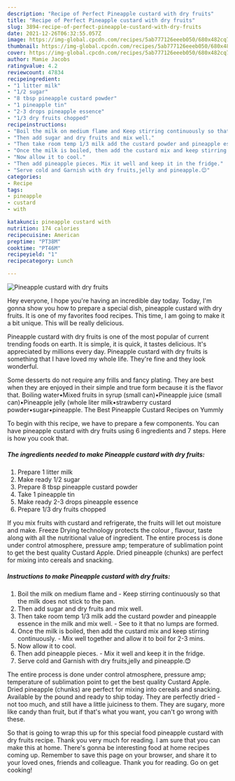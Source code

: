 ```yaml
---
description: "Recipe of Perfect Pineapple custard with dry fruits"
title: "Recipe of Perfect Pineapple custard with dry fruits"
slug: 3894-recipe-of-perfect-pineapple-custard-with-dry-fruits
date: 2021-12-26T06:32:55.057Z
image: https://img-global.cpcdn.com/recipes/5ab777126eeeb050/680x482cq70/pineapple-custard-with-dry-fruits-recipe-main-photo.jpg
thumbnail: https://img-global.cpcdn.com/recipes/5ab777126eeeb050/680x482cq70/pineapple-custard-with-dry-fruits-recipe-main-photo.jpg
cover: https://img-global.cpcdn.com/recipes/5ab777126eeeb050/680x482cq70/pineapple-custard-with-dry-fruits-recipe-main-photo.jpg
author: Mamie Jacobs
ratingvalue: 4.2
reviewcount: 47834
recipeingredient:
- "1 litter milk"
- "1/2 sugar"
- "8 tbsp pineapple custard powder"
- "1 pineapple tin"
- "2-3 drops pineapple essence"
- "1/3 dry fruits chopped"
recipeinstructions:
- "Boil the milk on medium flame and Keep stirring continuously so that the milk does not stick to the pan."
- "Then add sugar and dry fruits and mix well."
- "Then take room temp 1/3 milk add the custard powder and pineapple essence in the milk and mix well. See to it that no lumps are formed."
- "Once the milk is boiled, then add the custard mix and keep stirring continuously. Mix well together and allow it to boil for 2-3 mins."
- "Now allow it to cool."
- "Then add pineapple pieces. Mix it well and keep it in the fridge."
- "Serve cold and Garnish with dry fruits,jelly and pineapple.😊"
categories:
- Recipe
tags:
- pineapple
- custard
- with

katakunci: pineapple custard with 
nutrition: 174 calories
recipecuisine: American
preptime: "PT38M"
cooktime: "PT46M"
recipeyield: "1"
recipecategory: Lunch

---
```



![Pineapple custard with dry fruits](https://img-global.cpcdn.com/recipes/5ab777126eeeb050/680x482cq70/pineapple-custard-with-dry-fruits-recipe-main-photo.jpg)

Hey everyone, I hope you're having an incredible day today. Today, I'm gonna show you how to prepare a special dish, pineapple custard with dry fruits. It is one of my favorites food recipes. This time, I am going to make it a bit unique. This will be really delicious.

Pineapple custard with dry fruits is one of the most popular of current trending foods on earth. It is simple, it is quick, it tastes delicious. It's appreciated by millions every day. Pineapple custard with dry fruits is something that I have loved my whole life. They're fine and they look wonderful.

Some desserts do not require any frills and fancy plating. They are best when they are enjoyed in their simple and true form because it is the flavor that. Boiling water•Mixed fruits in syrup (small can)•Pineapple juice (small can)•Pineapple jelly (whole liter milk•strawberry custard powder•sugar•pineapple. The Best Pineapple Custard Recipes on Yummly


To begin with this recipe, we have to prepare a few components. You can have pineapple custard with dry fruits using 6 ingredients and 7 steps. Here is how you cook that.

<!--inarticleads1-->

##### The ingredients needed to make Pineapple custard with dry fruits:

1. Prepare 1 litter milk
1. Make ready 1/2 sugar
1. Prepare 8 tbsp pineapple custard powder
1. Take 1 pineapple tin
1. Make ready 2-3 drops pineapple essence
1. Prepare 1/3 dry fruits chopped


If you mix fruits with custard and refrigerate, the fruits will let out moisture and make. Freeze Drying technology protects the colour , flavour, taste along with all the nutritional value of ingredient. The entire process is done under control atmosphere, pressure amp; temperature of sublimation point to get the best quality Custard Apple. Dried pineapple (chunks) are perfect for mixing into cereals and snacking. 

<!--inarticleads2-->

##### Instructions to make Pineapple custard with dry fruits:

1. Boil the milk on medium flame and - Keep stirring continuously so that the milk does not stick to the pan.
1. Then add sugar and dry fruits and mix well.
1. Then take room temp 1/3 milk add the custard powder and pineapple essence in the milk and mix well. - See to it that no lumps are formed.
1. Once the milk is boiled, then add the custard mix and keep stirring continuously. - Mix well together and allow it to boil for 2-3 mins.
1. Now allow it to cool.
1. Then add pineapple pieces. - Mix it well and keep it in the fridge.
1. Serve cold and Garnish with dry fruits,jelly and pineapple.😊


The entire process is done under control atmosphere, pressure amp; temperature of sublimation point to get the best quality Custard Apple. Dried pineapple (chunks) are perfect for mixing into cereals and snacking. Available by the pound and ready to ship today. They are perfectly dried - not too much, and still have a little juiciness to them. They are sugary, more like candy than fruit, but if that&#39;s what you want, you can&#39;t go wrong with these. 

So that is going to wrap this up for this special food pineapple custard with dry fruits recipe. Thank you very much for reading. I am sure that you can make this at home. There's gonna be interesting food at home recipes coming up. Remember to save this page on your browser, and share it to your loved ones, friends and colleague. Thank you for reading. Go on get cooking!
